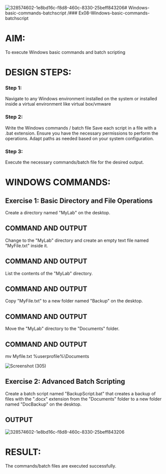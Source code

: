![328574602-1e8bd16c-f8d8-460c-8330-25beff843206](https://github.com/user-attachments/assets/b5d593d2-f6aa-4043-b112-baa006330bb9)# Windows-basic-commands-batchscript
/### Ex08-Windows-basic-commands-batchscript

# AIM:
To execute Windows basic commands and batch scripting

# DESIGN STEPS:

### Step 1:

Navigate to any Windows environment installed on the system or installed inside a virtual environment like virtual box/vmware 

### Step 2:

Write the Windows commands / batch file
Save each script in a file with a .bat extension.
Ensure you have the necessary permissions to perform the operations.
Adapt paths as needed based on your system configuration.
### Step 3:

Execute the necessary commands/batch file for the desired output. 




# WINDOWS COMMANDS:
## Exercise 1: Basic Directory and File Operations
Create a directory named "MyLab" on the desktop.


## COMMAND AND OUTPUT

Change to the "MyLab" directory and create an empty text file named "MyFile.txt" inside it.


## COMMAND AND OUTPUT

List the contents of the "MyLab" directory.


## COMMAND AND OUTPUT

Copy "MyFile.txt" to a new folder named "Backup" on the desktop.

## COMMAND AND OUTPUT

Move the "MyLab" directory to the "Documents" folder.






## COMMAND AND OUTPUT
mv Myfile.txt %userprofile%\Documents


![Screenshot (305)](https://github.com/user-attachments/assets/20589a47-1bb9-444e-b49e-fc04c3c16d1e)


## Exercise 2: Advanced Batch Scripting
Create a batch script named "BackupScript.bat" that creates a backup of files with the ".docx" extension from the "Documents" folder to a new folder named "DocBackup" on the desktop.


## OUTPUT


![328574602-1e8bd16c-f8d8-460c-8330-25beff843206](https://github.com/user-attachments/assets/6b4832bc-88fd-4865-9020-58b266eb8fc4)






# RESULT:
The commands/batch files are executed successfully.

